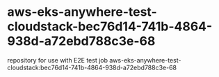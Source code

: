 # aws-eks-anywhere-test-cloudstack-bec76d14-741b-4864-938d-a72ebd788c3e-68
repository for use with E2E test job aws-eks-anywhere-test-cloudstack:bec76d14-741b-4864-938d-a72ebd788c3e-68
